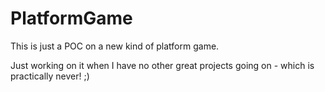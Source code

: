 PlatformGame
============

This is just a POC on a new kind of platform game.

Just working on it when I have no other great projects going on - which is practically never! ;)
